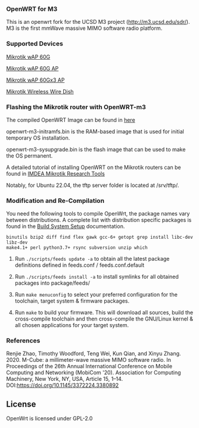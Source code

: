 ### OpenWRT for M3
This is an openwrt fork for the UCSD M3 project (http://m3.ucsd.edu/sdr/). M3 is the first mmWave massive MIMO software radio platform. 

### Supported Devices
[Mikrotik wAP 60G](https://mikrotik.com/product/wap_60g#fndtn-specifications)

[Mikrotik wAP 60G AP](https://mikrotik.com/product/wap_60g_ap#fndtn-specifications)

[Mikrotik wAP 60Gx3 AP](https://mikrotik.com/product/wap_60gx3_ap#fndtn-specifications)

[Mikrotik Wireless Wire Dish](https://mikrotik.com/product/wireless_wire_dish#fndtn-specifications)


### Flashing the Mikrotik router with OpenWRT-m3
The compiled OpenWRT Image can be found in [here](https://github.com/kaizheng28/openwrt-m3/files/15083623/openwrt-m3-image.zip) 

openwrt-m3-initramfs.bin is the RAM-based image that is used for initial temporary OS installation. 

openwrt-m3-sysupgrade.bin is the flash image that can be used to make the OS permanent.  

A detailed tutorial of installing OpenWRT on the Mikrotik routers can be found in [IMDEA Mikrotik Research Tools](https://github.com/IMDEANetworksWNG/Mikrotik-researcher-tools)

Notably, for Ubuntu 22.04, the tftp server folder is located at /srv/tftp/. 

### Modification and Re-Compilation
You need the following tools to compile OpenWrt, the package names vary between
distributions. A complete list with distribution specific packages is found in
the [Build System Setup](https://openwrt.org/docs/guide-developer/build-system/install-buildsystem)
documentation.

```
binutils bzip2 diff find flex gawk gcc-6+ getopt grep install libc-dev libz-dev
make4.1+ perl python3.7+ rsync subversion unzip which
```

1. Run `./scripts/feeds update -a` to obtain all the latest package definitions
   defined in feeds.conf / feeds.conf.default

2. Run `./scripts/feeds install -a` to install symlinks for all obtained
   packages into package/feeds/

3. Run `make menuconfig` to select your preferred configuration for the
   toolchain, target system & firmware packages.

4. Run `make` to build your firmware. This will download all sources, build the
   cross-compile toolchain and then cross-compile the GNU/Linux kernel & all chosen
   applications for your target system.

### References
Renjie Zhao, Timothy Woodford, Teng Wei, Kun Qian, and Xinyu Zhang. 2020. M-Cube: a millimeter-wave massive MIMO software radio. In Proceedings of the 26th Annual International Conference on Mobile Computing and Networking (MobiCom '20). Association for Computing Machinery, New York, NY, USA, Article 15, 1–14. DOI:https://doi.org/10.1145/3372224.3380892

## License
OpenWrt is licensed under GPL-2.0
